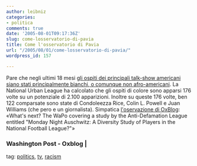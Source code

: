 ```yaml
---
author: leibniz
categories:
- politica
comments: true
date: '2005-08-01T09:17:36Z'
slug: come-losservatorio-di-pavia
title: Come l'osservatorio di Pavia
url: "/2005/08/01/come-losservatorio-di-pavia/"
wordpress_id: 157

---
```

Pare che negli ultimi 18 mesi [gli ospiti dei principali talk-show
americani siano stati principalmente bianchi, o comunque non
afro-americani](https://www.washingtonpost.com/wp-dyn/content/article/2005/07/30/AR2005073001091.html).
La National Urban League ha calcolato che gli ospiti di colore sono
apparsi 176 volte su un potenziale di 2.100 apparizioni. Inoltre su
queste 176 volte, ben 122 comparsate sono state di Condoleezza Rice,
Colin L. Powell e Juan Williams (che pero e un giornalista). Simpatica
[l'oservazione di OxBlog](https://oxblog.blogspot.com/2005_07_31_oxblog_archive.html#112286410350636250): «What's next? The WaPo covering a study by the Anti-Defamation League
entitled "Monday Night Auschwitz: A Diversity Study of Players in the
National Football League?"»  



### Washington Post - Oxblog |
tag: [politics](https://www.technorati.com/tags/politics), [tv](https://www.technorati.com/tags/tv), [racism](https://www.technorati.com/tags/racism)
